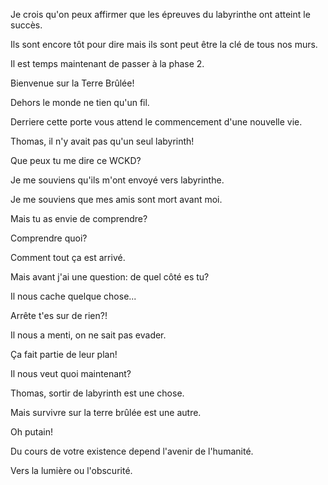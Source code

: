 Je crois qu'on peux affirmer que les épreuves du labyrinthe ont atteint le succès.

Ils sont encore tôt pour dire mais ils sont peut être la clé de tous nos murs.

Il est temps maintenant de passer à la phase 2.

Bienvenue sur la Terre Brûlée!

Dehors le monde ne tien qu'un fil.

Derriere cette porte vous attend le commencement d'une nouvelle vie.

Thomas, il n'y avait pas qu'un seul labyrinth!

Que peux tu me dire ce WCKD?

Je me souviens qu'ils m'ont envoyé vers labyrinthe.

Je me souviens que mes amis sont mort avant moi.

Mais tu as envie de comprendre?

Comprendre quoi?

Comment tout ça est arrivé.

Mais avant j'ai une question: de quel côté es tu?

Il nous cache quelque chose...

Arrête t'es sur de rien?!

Il nous a menti, on ne sait pas evader.

Ça fait partie de leur plan!

Il nous veut quoi maintenant?

Thomas, sortir de labyrinth est une chose.

Mais survivre sur la terre brûlée est une autre.

Oh putain!

Du cours de votre existence depend l'avenir de l'humanité.

Vers la lumière ou l'obscurité.
